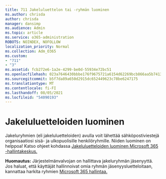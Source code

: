 ```yaml
---
title: 711 Jakeluluettelon tai -ryhmän luominen
ms.author: chrisda
author: chrisda
manager: dansimp
ms.audience: Admin
ms.topic: article
ms.service: o365-administration
ROBOTS: NOINDEX, NOFOLLOW
localization_priority: Normal
ms.collection: Adm_O365
ms.custom:
- "711"
- "3"
ms.assetid: fcb272e6-1a2e-4299-be0d-55934e72bc51
ms.openlocfilehash: 023a7646430bbbe176f9675721a6154d62269bcb866aa5b7413f7e6973947ae1
ms.sourcegitcommit: b5f7da89a650d2915dc652449623c78be6247175
ms.translationtype: MT
ms.contentlocale: fi-FI
ms.lasthandoff: 08/05/2021
ms.locfileid: "54090193"
---
```

# <a name="create-distribution-groups"></a>Jakeluluetteloiden luominen

Jakeluryhmien (eli jakeluluetteloiden) avulla voit lähettää sähköpostiviestejä organisaatiosi sisä- ja ulkopuolisille henkilöryhmille. Niiden luominen on helppoa! Katso ohjeet kohdassa [Jakeluluetteloiden luominen Microsoft 365 -hallintakeskus.](https://docs.microsoft.com/microsoft-365/admin/setup/create-distribution-lists)

**Huomautus:** Järjestelmänvalvojan on hallittava jakeluryhmän jäsenyyttä. Jos haluat, että käyttäjät hallinnoivat omia ryhmän jäsenyysluetteloitaan, kannattaa harkita ryhmien [Microsoft 365 hallintaa.](https://support.office.com/article/b565caa1-5c40-40ef-9915-60fdb2d97fa2)
